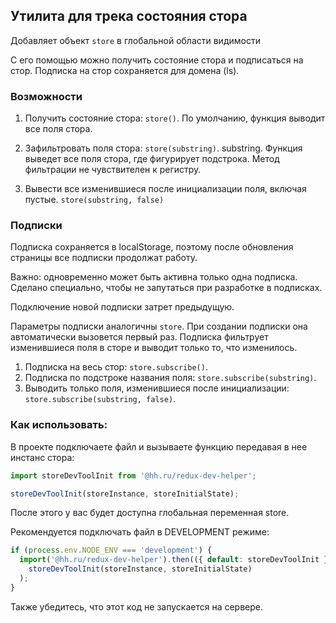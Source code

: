 ## Утилита для трека состояния стора

Добавляет объект `store` в глобальной области видимости

С его помощью можно получить состояние стора и подписаться на стор. Подписка на стор сохраняется для домена (ls).

### Возможности

1. Получить состояние стора: `store()`. По умолчанию, функция выводит все поля стора.

2. Зафильтровать поля стора: `store(substring)`. substring. Функция выведет все поля стора, где фигурирует подстрока. Метод фильтрации не чувствителен к регистру.

3. Вывести все изменившиеся после инициализации поля, включая пустые. `store(substring, false)`

### Подписки

Подписка сохраняется в localStorage, поэтому после обновления страницы все подписки продолжат работу.

Важно: одновременно может быть активна только одна подписка. Сделано специально, чтобы не запутаться при разработке в подписках.

Подключение новой подписки затрет предыдущую.

Параметры подписки аналогичны `store`. При создании подписки она автоматически вызовется первый раз. Подписка фильтрует изменившиеся поля в сторе и выводит только то, что изменилось.

1. Подписка на весь стор: `store.subscribe()`.
2. Подписка по подстроке названия поля: `store.subscribe(substring)`.
3. Выводить только поля, изменившиеся после инициализации: `store.subscribe(substring, false)`.

### Как использовать:

В проекте подключаете файл и вызываете функцию передавая в нее инстанс стора:

```js
import storeDevToolInit from '@hh.ru/redux-dev-helper';

storeDevToolInit(storeInstance, storeInitialState);
```

После этого у вас будет доступна глобальная переменная store.

Рекомендуется подключать файл в DEVELOPMENT режиме:

```js
if (process.env.NODE_ENV === 'development') {
  import('@hh.ru/redux-dev-helper').then(({ default: storeDevToolInit }) =>
    storeDevToolInit(storeInstance, storeInitialState)
  );
}
```

Также убедитесь, что этот код не запускается на сервере.

